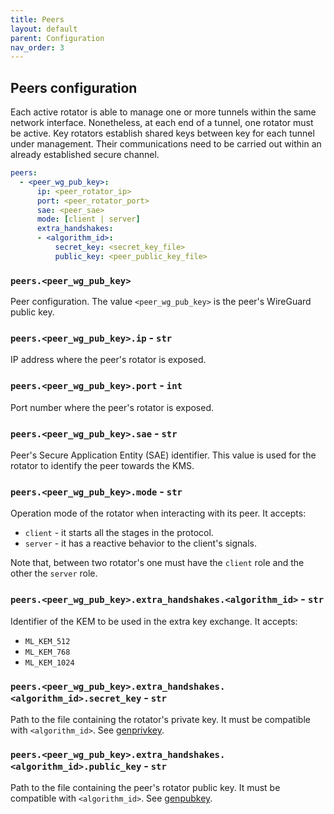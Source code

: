 ```yaml
---
title: Peers
layout: default
parent: Configuration
nav_order: 3
---
```


## Peers configuration

Each active rotator is able to manage one or more tunnels within the same network interface. Nonetheless, at each end of a tunnel, one rotator must be active. Key rotators establish shared keys between key for each tunnel under management. Their communications need to be carried out within an already established secure channel. 

```yaml
peers:
  - <peer_wg_pub_key>:
      ip: <peer_rotator_ip>
      port: <peer_rotator_port>
      sae: <peer_sae>
      mode: [client | server]
      extra_handshakes:
      - <algorithm_id>:  
          secret_key: <secret_key_file>
          public_key: <peer_public_key_file>
```

### `peers.<peer_wg_pub_key>`

Peer configuration. The value `<peer_wg_pub_key>` is the peer's WireGuard public key. 

### `peers.<peer_wg_pub_key>.ip` - `str`

IP address where the peer's rotator is exposed.

### `peers.<peer_wg_pub_key>.port` - `int`

Port number where the peer's rotator is exposed.

### `peers.<peer_wg_pub_key>.sae` - `str`

Peer's Secure Application Entity (SAE) identifier. This value is used for the rotator to identify the peer towards the KMS. 

### `peers.<peer_wg_pub_key>.mode` - `str`

Operation mode of the rotator when interacting with its peer. It accepts:
- `client` - it starts all the stages in the protocol.
- `server` - it has a reactive behavior to the client's signals.

Note that, between two rotator's one must have the `client` role and the other the `server` role.

### `peers.<peer_wg_pub_key>.extra_handshakes.<algorithm_id>` - `str`

Identifier of the KEM to be used in the extra key exchange. It accepts:
- `ML_KEM_512`
- `ML_KEM_768`
- `ML_KEM_1024`

### `peers.<peer_wg_pub_key>.extra_handshakes.<algorithm_id>.secret_key` - `str`

Path to the file containing the rotator's private key. It must be compatible with `<algorithm_id>`. See [genprivkey](/cli/gen_priv_key.html).

### `peers.<peer_wg_pub_key>.extra_handshakes.<algorithm_id>.public_key` - `str`

Path to the file containing the peer's rotator public key. It must be compatible with `<algorithm_id>`. See [genpubkey](/cli/gen_pub_key.html).
